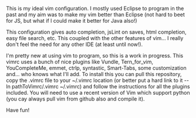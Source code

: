 This is my ideal vim configuration. I mostly used Eclipse to program in the past and my aim was to make my vim better than Eclipse (not hard to beet for JS, but what if I could make it better for Java also!)

This configuration gives auto completion, jsLint on saves, html completion, easy file search, etc. This coupled with the other features of vim... I really don't feel the need for any other IDE (at least until now!).

I'm pretty new at using vim to program, so this is a work in progress. This vimrc uses a bunch of nice plugins like Vundle, Tern_for_vim, YouCompleteMe, emmet, ctrlp, syntastic, Smart-Tabs, some customization and... who knows what I'll add. To install this you can pull this repository, copy the .vimrc file to your ~/.vimrc location (or better put a hard link to it -- ln pathToVimrc/.vimrc ~/.vimrc) and follow the instructions for all the plugins included. You will need to use a recent version of Vim which support python (you cay always pull vim from github also and compile it).

Have fun!
